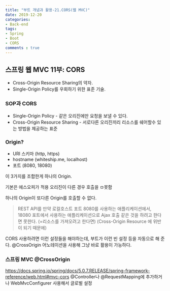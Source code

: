 ```yaml
---
title: "부트 개념과 활용-21.CORS(웹 MVC)"
date: 2019-12-20
categories:
- Back-end
tags:
- Spring 
- Boot
- CORS
comments : true
---
```


## 스프링 웹 MVC 11부: CORS
- Cross-Origin Resource Sharing의 약자.         
- Single-Origin Policy를 우회하기 위한 표준 기술.             
### SOP과 CORS
- Single-Origin Policy - 같은 오리진에만 요청을 보낼 수 있다.
- Cross-Origin Resource Sharing - 서로다른 오리진끼리 리소스를 쉐어할수 있는 방법을 제공하는 표준

### Origin?
- URI 스키마 (http, https)
- hostname (whiteship.me, localhost)
- 포트 (8080, 18080)

이 3가지를 조합한게 하나의 Origin.         

기본은 에스오피가 적용
오리진이 다른 경우 호츨을 ㅁ못함

하나의 Origin이 또다른 Origin를 호출할 수 없다.     
> REST API를 만약 로컬호스트 포트 8080를 사용하는 애플리케이션에서, 18080 포트에서 사용하는 애플리케이션으로 
Ajax 호출 같은 것을 하려고 한다면 못한다. (=리소스를 가져오려고 한다면)
(Cross-Origin Resource 에 위반이 되기 때문에)


CORS 사용하려면 이런 설정들을 해야하는데, 부트가 이런 빈 설정 등을 자동으로 해 준다.
@CrossOrigin 어노테이션을 사용해 그냥 바로 활용이 가능하다.

### 스프링 MVC @CrossOrigin
https://docs.spring.io/spring/docs/5.0.7.RELEASE/spring-framework-reference/web.html#mvc-cors
@Controller나 @RequestMapping에 추가하거나
WebMvcConfigurer 사용해서 글로벌 설정









